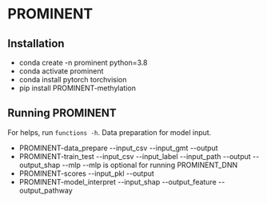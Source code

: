 # PROMINENT
## Installation
* conda create -n prominent python=3.8
* conda activate prominent
* conda install pytorch torchvision
* pip install PROMINENT-methylation

## Running PROMINENT
For helps, run `functions -h`.
Data preparation for model input.
* PROMINENT-data_prepare --input_csv <filename> --input_gmt <filename> --output <filename>
* PROMINENT-train_test --input_csv <filename> --input_label <filename> --input_path <filename> --output <filename> --output_shap <filename> --mlp
    --mlp is optional for running PROMINENT_DNN
* PROMINENT-scores --input_pkl <filename> --output <filename>
* PROMINENT-model_interpret --input_shap <filename> --output_feature <filename> --output_pathway <filename>

